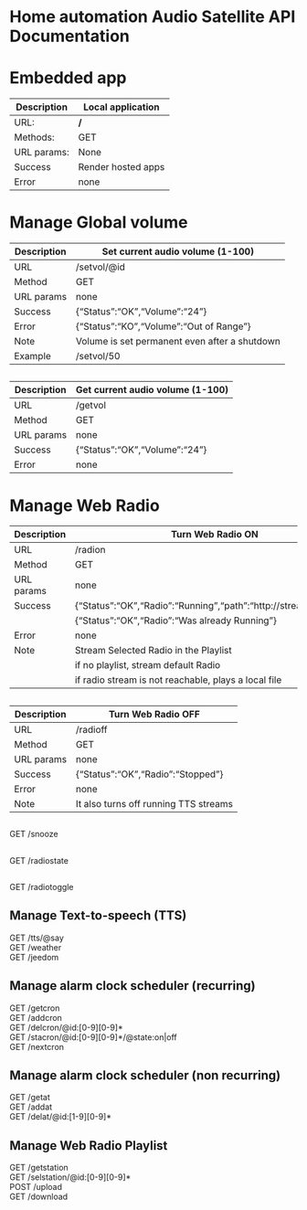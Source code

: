<h1 id="home-automation-audio-satellite-api-documentation">Home automation Audio Satellite API Documentation</h1>
<h1 id="embedded-app">Embedded app</h1>

<table>
<thead>
<tr>
<th>Description</th>
<th>Local application</th>
</tr>
</thead>
<tbody>
<tr>
<td>URL:</td>
<td><strong>/</strong></td>
</tr>
<tr>
<td>Methods:</td>
<td>GET</td>
</tr>
<tr>
<td>URL params:</td>
<td>None</td>
</tr>
<tr>
<td>Success</td>
<td>Render hosted apps</td>
</tr>
<tr>
<td>Error</td>
<td>none</td>
</tr>
</tbody>
</table><h1 id="manage-global-volume">Manage Global volume</h1>

<table>
<thead>
<tr>
<th>Description</th>
<th>Set current audio volume (1-100)</th>
</tr>
</thead>
<tbody>
<tr>
<td>URL</td>
<td>/setvol/@id</td>
</tr>
<tr>
<td>Method</td>
<td>GET</td>
</tr>
<tr>
<td>URL params</td>
<td>none</td>
</tr>
<tr>
<td>Success</td>
<td>{“Status”:“OK”,“Volume”:“24”}</td>
</tr>
<tr>
<td>Error</td>
<td>{“Status”:“KO”,“Volume”:“Out of Range”}</td>
</tr>
<tr>
<td>Note</td>
<td>Volume is set permanent even after a shutdown</td>
</tr>
<tr>
<td>Example</td>
<td>/setvol/50</td>
</tr>
</tbody>
</table><h2 id="section"></h2>

<table>
<thead>
<tr>
<th>Description</th>
<th>Get current audio volume (1-100)</th>
</tr>
</thead>
<tbody>
<tr>
<td>URL</td>
<td>/getvol</td>
</tr>
<tr>
<td>Method</td>
<td>GET</td>
</tr>
<tr>
<td>URL params</td>
<td>none</td>
</tr>
<tr>
<td>Success</td>
<td>{“Status”:“OK”,“Volume”:“24”}</td>
</tr>
<tr>
<td>Error</td>
<td>none</td>
</tr>
</tbody>
</table><h1 id="manage-web-radio">Manage Web Radio</h1>

<table>
<thead>
<tr>
<th>Description</th>
<th>Turn Web Radio ON</th>
</tr>
</thead>
<tbody>
<tr>
<td>URL</td>
<td>/radion</td>
</tr>
<tr>
<td>Method</td>
<td>GET</td>
</tr>
<tr>
<td>URL params</td>
<td>none</td>
</tr>
<tr>
<td>Success</td>
<td>{“Status”:“OK”,“Radio”:“Running”,“path”:“http://stream_url.mp3”}</td>
</tr>
<tr>
<td></td>
<td>{“Status”:“OK”,“Radio”:“Was already Running”}</td>
</tr>
<tr>
<td>Error</td>
<td>none</td>
</tr>
<tr>
<td>Note</td>
<td>Stream Selected Radio in the Playlist</td>
</tr>
<tr>
<td></td>
<td>if no playlist, stream default Radio</td>
</tr>
<tr>
<td></td>
<td>if radio stream is not reachable, plays a local file</td>
</tr>
</tbody>
</table><h2 id="section-1"></h2>

<table>
<thead>
<tr>
<th>Description</th>
<th>Turn Web Radio OFF</th>
</tr>
</thead>
<tbody>
<tr>
<td>URL</td>
<td>/radioff</td>
</tr>
<tr>
<td>Method</td>
<td>GET</td>
</tr>
<tr>
<td>URL params</td>
<td>none</td>
</tr>
<tr>
<td>Success</td>
<td>{“Status”:“OK”,“Radio”:“Stopped”}</td>
</tr>
<tr>
<td>Error</td>
<td>none</td>
</tr>
<tr>
<td>Note</td>
<td>It also turns off running TTS streams</td>
</tr>
</tbody>
</table><h2 id="section-2"></h2>
<p>GET /snooze</p>
<h2 id="section-3"></h2>
<p>GET /radiostate</p>
<h2 id="section-4"></h2>
<p>GET /radiotoggle</p>
<h2 id="manage-text-to-speech-tts">Manage Text-to-speech (TTS)</h2>
<p>GET /tts/@say<br>
GET /weather<br>
GET /jeedom</p>
<h2 id="manage-alarm-clock-scheduler-recurring">Manage alarm clock scheduler (recurring)</h2>
<p>GET /getcron<br>
GET /addcron<br>
GET /delcron/@id:[0-9][0-9]*<br>
GET /stacron/@id:[0-9][0-9]*/@state:on|off<br>
GET /nextcron</p>
<h2 id="manage-alarm-clock-scheduler-non-recurring">Manage alarm clock scheduler (non recurring)</h2>
<p>GET /getat<br>
GET /addat<br>
GET /delat/@id:[1-9][0-9]*</p>
<h2 id="manage-web-radio-playlist">Manage Web Radio Playlist</h2>
<p>GET /getstation<br>
GET /selstation/@id:[0-9][0-9]*<br>
POST /upload<br>
GET /download</p>

